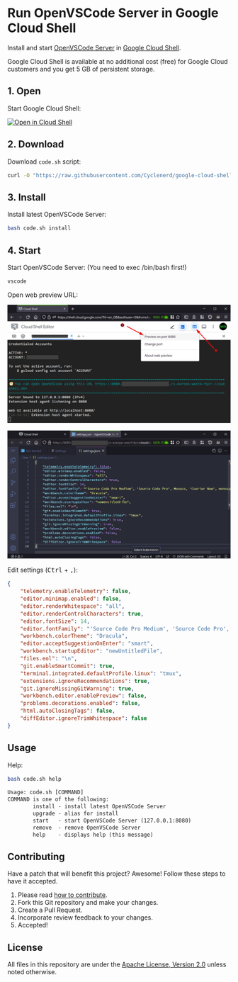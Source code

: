 # Run OpenVSCode Server in Google Cloud Shell

Install and start [OpenVSCode Server](https://github.com/gitpod-io/openvscode-server) in [Google Cloud Shell](https://cloud.google.com/shell/).

Google Cloud Shell is available at no additional cost (free) for Google Cloud customers and you get 5 GB of persistent storage.

## 1. Open

Start Google Cloud Shell:

[![Open in Cloud Shell](https://gstatic.com/cloudssh/images/open-btn.png)](https://shell.cloud.google.com/?show=terminal)

## 2. Download

Download `code.sh` script:
```bash
curl -O "https://raw.githubusercontent.com/Cyclenerd/google-cloud-shell-vscode/master/code.sh"
```

## 3. Install

Install latest OpenVSCode Server:
```bash
bash code.sh install
```

## 4. Start

Start OpenVSCode Server:
(You need to exec /bin/bash first!)
```bash
vscode
```

Open web preview URL:

![Screenshot: Open web preview](./img/google-cloud-shell-open-web-preview.jpg?v1)

![Screenshot: OpenVSCode Settings](./img/openvscode-settings.jpg)

Edit settings (<kbd>Ctrl</kbd> + <kbd>,</kbd>):
```json
{
    "telemetry.enableTelemetry": false,
    "editor.minimap.enabled": false,
    "editor.renderWhitespace": "all",
    "editor.renderControlCharacters": true,
    "editor.fontSize": 14,
    "editor.fontFamily": "'Source Code Pro Medium', 'Source Code Pro', Monaco, 'Courier New', monospace",
    "workbench.colorTheme": "Dracula",
    "editor.acceptSuggestionOnEnter": "smart",
    "workbench.startupEditor": "newUntitledFile",
    "files.eol": "\n",
    "git.enableSmartCommit": true,
    "terminal.integrated.defaultProfile.linux": "tmux",
    "extensions.ignoreRecommendations": true,
    "git.ignoreMissingGitWarning": true,
    "workbench.editor.enablePreview": false,
    "problems.decorations.enabled": false,
    "html.autoClosingTags": false,
    "diffEditor.ignoreTrimWhitespace": false
}
```

## Usage

Help:
```bash
bash code.sh help
```

```text
Usage: code.sh [COMMAND]
COMMAND is one of the following:
        install - install latest OpenVSCode Server
        upgrade - alias for install
        start   - start OpenVSCode Server (127.0.0.1:8080)
        remove  - remove OpenVSCode Server
        help    - displays help (this message)
```

## Contributing

Have a patch that will benefit this project?
Awesome! Follow these steps to have it accepted.

1. Please read [how to contribute](CONTRIBUTING.md).
1. Fork this Git repository and make your changes.
1. Create a Pull Request.
1. Incorporate review feedback to your changes.
1. Accepted!

## License

All files in this repository are under the [Apache License, Version 2.0](LICENSE) unless noted otherwise.
